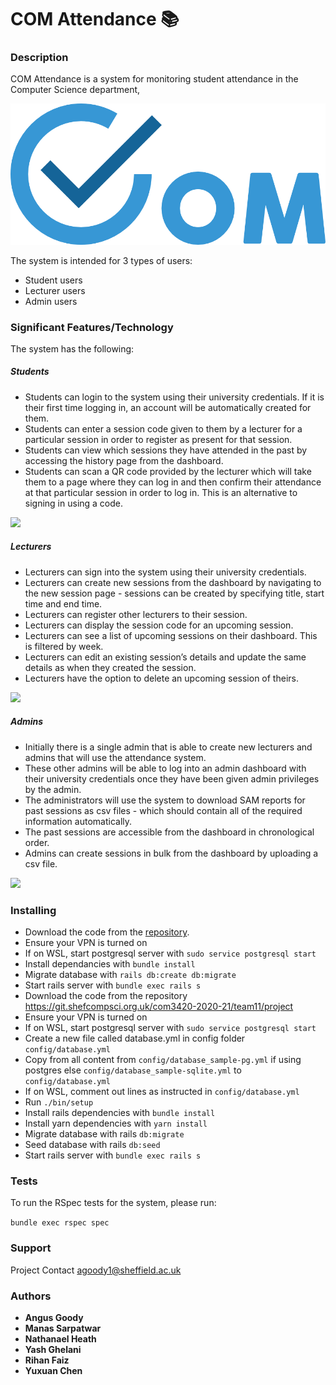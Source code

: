 # COM Attendance 📚
 
### Description
COM Attendance is a system for monitoring student attendance in the Computer Science department,
 
![COM Attendance Logo](logo.png "COM Logo")
 
The system is intended for 3 types of users:
- Student users
- Lecturer users
- Admin users
 
 
### Significant Features/Technology
The system has the following:
 
##### Students
- Students can login to the system using their university credentials. If it is their first time logging in, an account will be automatically created for them.
- Students can enter a session code given to them by a lecturer for a particular session in order to register as present for that session.
- Students can view which sessions they have attended in the past by accessing the history page from the dashboard.
- Students can scan a QR code provided by the lecturer which will take them to a page where they can log in and then confirm their attendance at that particular session in order to log in. This is an alternative to signing in using a code.
<img src="https://i.imgur.com/87wRLiG.png" width="500">
 
 
##### Lecturers
- Lecturers can sign into the system using their university credentials.
- Lecturers can create new sessions from the dashboard by navigating to the new session page - sessions can be created by specifying title, start time and end time.
- Lecturers can register other lecturers to their session.
- Lecturers can display the session code for an upcoming session.
- Lecturers can see a list of upcoming sessions on their dashboard. This is filtered by week.
- Lecturers can edit an existing session’s details and update the same details as when they created the session.
- Lecturers have the option to delete an upcoming session of theirs.
<img src="https://i.imgur.com/mhD4FlR.png" width="500">

 
##### Admins
- Initially there is a single admin that is able to create new lecturers and admins that will use the attendance system.
- These other admins will be able to log into an admin dashboard with their university credentials once they have been given admin privileges by the admin.
- The administrators will use the system to download SAM reports for past sessions as csv files - which should contain all of the required information automatically.
- The past sessions are accessible from the dashboard in chronological order.
- Admins can create sessions in bulk from the dashboard by uploading a csv file.
<img src="https://i.imgur.com/ovijOI2.png" width="500">
 
 
 
### Installing
* Download the code from the [repository](https://git.shefcompsci.org.uk/com3420-2020-21/team11/project).
* Ensure your VPN is turned on
* If on WSL, start postgresql server with `sudo service postgresql start`
* Install dependancies with `bundle install`
* Migrate database with `rails db:create db:migrate`
* Start rails server with `bundle exec rails s`
* Download the code from the repository https://git.shefcompsci.org.uk/com3420-2020-21/team11/project
* Ensure your VPN is turned on
* If on WSL, start postgresql server with `sudo service postgresql start`
* Create a new file called database.yml in config folder `config/database.yml`
* Copy from all content from `config/database_sample-pg.yml` if using postgres else `config/database_sample-sqlite.yml` to `config/database.yml`
* If on WSL, comment out lines as instructed in `config/database.yml`
* Run `./bin/setup`
* Install rails dependencies with `bundle install`
* Install yarn dependencies with `yarn install`
* Migrate database with rails `db:migrate`
* Seed database with rails `db:seed`
* Start rails server with `bundle exec rails s`

 
### Tests
To run the RSpec tests for the system, please run:

`bundle exec rspec spec`


### Support
Project Contact <agoody1@sheffield.ac.uk>
 
 
### Authors
 
* **Angus Goody** 
* **Manas Sarpatwar**
* **Nathanael Heath** 
* **Yash Ghelani** 
* **Rihan Faiz** 
* **Yuxuan Chen**
